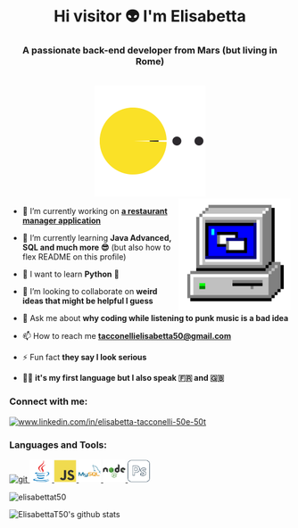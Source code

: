 <h1 align="center">Hi visitor 👽 I'm Elisabetta</h1>
<h3 align="center">A passionate back-end developer from Mars (but living in Rome)</h3>
<div align="center">
	<br>
	<img src="https://raw.githubusercontent.com/Aniket965/Aniket965/master/pacman.svg?sanitize=true" width="200" height="200">
</div>
<img align="right" alt="GIF" src="https://github.com/deut-erium/deut-erium/blob/master/assets/computer.gif?raw=1" width="200vw" />

- 🔭 I’m currently working on **[a restaurant manager application](https://github.com/anamariaow/RistoranteTeam2Java19.git)**

- 🌱 I’m currently learning **Java Advanced, SQL and much more 😎**  (but also how to flex README on this profile) 

- 👀 I want to learn **Python** 🐍

- 👯 I’m looking to collaborate on **weird ideas that might be helpful I guess**

- 💬 Ask me about **why coding while listening to punk music is a bad idea**

- 📫 How to reach me **tacconellielisabetta50@gmail.com**

- ⚡ Fun fact **they say I look serious**

- 🏳️‍🌈 **it's my first language but I also speak 🇫🇷 and 🇬🇧**

<h3 align="left">Connect with me:</h3>
<p align="left">
<a href="https://linkedin.com/in/www.linkedin.com/in/elisabetta-tacconelli-50e-50t" target="blank"><img align="center" src="https://raw.githubusercontent.com/rahuldkjain/github-profile-readme-generator/master/src/images/icons/Social/linked-in-alt.svg" alt="www.linkedin.com/in/elisabetta-tacconelli-50e-50t" height="30" width="40" /></a>
</p>

<h3 align="left">Languages and Tools:</h3>
<p align="left"> <a href="https://git-scm.com/" target="_blank" rel="noreferrer"> <img src="https://www.vectorlogo.zone/logos/git-scm/git-scm-icon.svg" alt="git" width="40" height="40"/> </a> <a href="https://www.java.com" target="_blank" rel="noreferrer"> <img src="https://raw.githubusercontent.com/devicons/devicon/master/icons/java/java-original.svg" alt="java" width="40" height="40"/> </a> <a href="https://developer.mozilla.org/en-US/docs/Web/JavaScript" target="_blank" rel="noreferrer"> <img src="https://raw.githubusercontent.com/devicons/devicon/master/icons/javascript/javascript-original.svg" alt="javascript" width="40" height="40"/> </a> <a href="https://www.mysql.com/" target="_blank" rel="noreferrer"> <img src="https://raw.githubusercontent.com/devicons/devicon/master/icons/mysql/mysql-original-wordmark.svg" alt="mysql" width="40" height="40"/> </a> <a href="https://nodejs.org" target="_blank" rel="noreferrer"> <img src="https://raw.githubusercontent.com/devicons/devicon/master/icons/nodejs/nodejs-original-wordmark.svg" alt="nodejs" width="40" height="40"/> </a> <a href="https://www.photoshop.com/en" target="_blank" rel="noreferrer"> <img src="https://raw.githubusercontent.com/devicons/devicon/master/icons/photoshop/photoshop-line.svg" alt="photoshop" width="40" height="40"/> </a> </p>

<p><img align="center" src="https://github-readme-stats.vercel.app/api/top-langs?username=elisabettat50&show_icons=true&locale=en&layout=compact" alt="elisabettat50" /></p>


![ElisabettaT50's github stats](https://github-readme-stats.vercel.app/api?username=ElisabettaT50&theme=gruvbox&show_icons=true)
